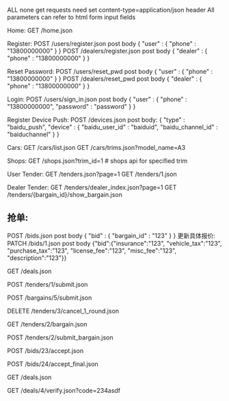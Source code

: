 ALL none get requests need set content-type=application/json header
All parameters can refer to html form input fields

Home:
GET /home.json

Register:
POST /users/register.json   post body   { "user" : { "phone" : "13800000000" } }
POST /dealers/register.json post body   { "dealer" : { "phone" : "13800000000" } }


Reset Password:
POST /users/reset_pwd       post body   { "user" : { "phone" : "13800000000" } }
POST /dealers/reset_pwd     post body   { "dealer" : { "phone" : "13800000000" } }

Login:
POST /users/sign_in.json    post body   { "user" : { "phone" : "13800000000", "password" : "password" } }


Register Device Push:
POST /devices.json          post body:
{ "type" : "baidu_push", "device" : { "baidu_user_id" : "baiduid", "baidu_channel_id" : "baiduchannel" } }

Cars:
GET /cars/list.json
GET /cars/trims.json?model_name=A3


Shops:
GET /shops.json?trim_id=1 # shops api for specified trim


User Tender:
GET /tenders.json?page=1
GET /tenders/1.json


Dealer Tender:
GET /tenders/dealer_index.json?page=1
GET /tenders/{bargain_id}/show_bargain.json

抢单:
----
POST /bids.json  post body { "bid" : { "bargain_id" : "123" } }
更新具体报价:
PATCH /bids/1.json post body
{"bid":{"insurance":"123", "vehicle_tax":"123", "purchase_tax":"123", "license_fee":"123", "misc_fee":"123", "description":"123"}}



GET /deals.json


POST /tenders/1/submit.json

POST /bargains/5/submit.json

DELETE /tenders/3/cancel_1_round.json

GET /tenders/2/bargain.json

POST /tenders/2/submit_bargain.json

POST /bids/23/accept.json

POST /bids/24/accept_final.json

GET /deals.json

GET /deals/4/verify.json?code=234asdf

